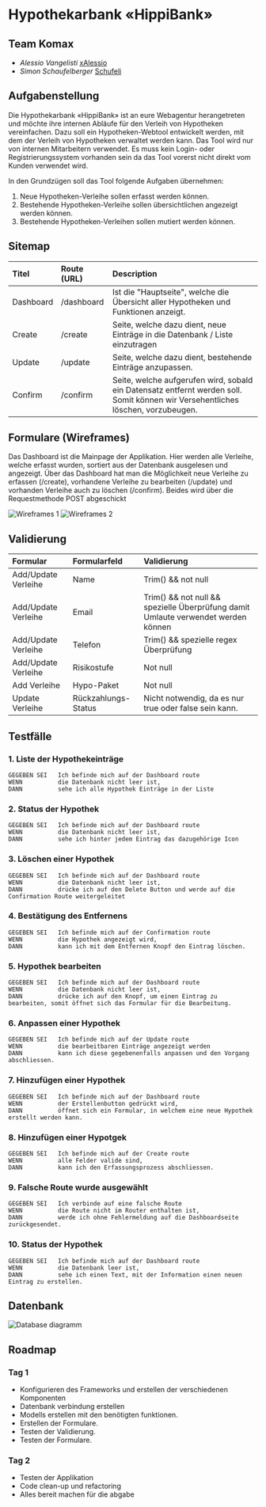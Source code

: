 # Hypothekarbank «HippiBank»

## Team Komax
- *Alessio Vangelisti* [xAlessio](https://github.com/xAlessio)
- *Simon Schaufelberger* [Schufeli](https://github.com/Schufeli)


## Aufgabenstellung
Die Hypothekarbank «HippiBank» ist an eure Webagentur herangetreten und möchte ihre internen Abläufe für den Verleih von Hypotheken vereinfachen. Dazu soll ein Hypotheken-Webtool entwickelt werden, mit dem der Verleih von Hypotheken verwaltet werden kann. Das Tool wird nur von internen Mitarbeitern verwendet. Es muss kein Login- oder Registrierungssystem vorhanden sein da das Tool vorerst nicht direkt vom Kunden verwendet wird.

In den Grundzügen soll das Tool folgende Aufgaben übernehmen:

1. Neue Hypotheken-Verleihe sollen erfasst werden können.
2. Bestehende Hypotheken-Verleihe sollen übersichtlichen angezeigt werden können.
3. Bestehende Hypotheken-Verleihen sollen mutiert werden können.

## Sitemap
| Titel | Route (URL) | Description |
| :--- | :--- | :--- |
| Dashboard | /dashboard | Ist die "Hauptseite", welche die Übersicht aller Hypotheken und Funktionen anzeigt. | 
| Create | /create | Seite, welche dazu dient, neue Einträge in die Datenbank / Liste einzutragen |
| Update| /update | Seite, welche dazu dient, bestehende Einträge anzupassen. |
| Confirm | /confirm | Seite, welche aufgerufen wird, sobald ein Datensatz entfernt werden soll. Somit können wir Versehentliches löschen, vorzubeugen. |

## Formulare (Wireframes)
Das Dashboard ist die Mainpage der Applikation. Hier werden alle Verleihe, welche erfasst wurden, sortiert aus der Datenbank ausgelesen und angezeigt. Über das Dashboard hat man die Möglichkeit neue Verleihe zu erfassen (/create), vorhandene Verleihe zu bearbeiten (/update) und vorhanden Verleihe auch zu löschen (/confirm). Beides wird über die Requestmethode POST abgeschickt

![Wireframes 1](./doc/images/wireframe1.png)
![Wireframes 2](./doc/images/wireframe2.png)

## Validierung
| Formular | Formularfeld | Validierung |
| :--- | :--- | :--- |
| Add/Update Verleihe | Name | Trim() && not null | 
| Add/Update Verleihe | Email | Trim() && not null && spezielle Überprüfung damit Umlaute verwendet werden können | 
| Add/Update Verleihe | Telefon | Trim() && spezielle regex Überprüfung | 
| Add/Update Verleihe | Risikostufe | Not null | 
| Add Verleihe | Hypo-Paket | Not null | 
| Update Verleihe | Rückzahlungs-Status | Nicht notwendig, da es nur true oder false sein kann. |

## Testfälle
### 1. Liste der Hypothekeinträge
```
GEGEBEN SEI   Ich befinde mich auf der Dashboard route
WENN          die Datenbank nicht leer ist,
DANN          sehe ich alle Hypothek Einträge in der Liste
```
### 2. Status der Hypothek
```
GEGEBEN SEI   Ich befinde mich auf der Dashboard route
WENN          die Datenbank nicht leer ist,
DANN          sehe ich hinter jedem Eintrag das dazugehörige Icon
```
### 3. Löschen einer Hypothek
```
GEGEBEN SEI   Ich befinde mich auf der Dashboard route
WENN          die Datenbank nicht leer ist,
DANN          drücke ich auf den Delete Button und werde auf die Confirmation Route weitergeleitet
```
### 4. Bestätigung des Entfernens
```
GEGEBEN SEI   Ich befinde mich auf der Confirmation route
WENN          die Hypothek angezeigt wird,
DANN          kann ich mit dem Entfernen Knopf den Eintrag löschen.
```
### 5. Hypothek bearbeiten
```
GEGEBEN SEI   Ich befinde mich auf der Dashboard route
WENN          die Datenbank nicht leer ist,
DANN          drücke ich auf den Knopf, um einen Eintrag zu bearbeiten, somit öffnet sich das Formular für die Bearbeitung.
```
### 6. Anpassen einer Hypothek
```
GEGEBEN SEI   Ich befinde mich auf der Update route
WENN          die bearbeitbaren Einträge angezeigt werden
DANN          kann ich diese gegebenenfalls anpassen und den Vorgang abschliessen.
```

### 7. Hinzufügen einer Hypothek
```
GEGEBEN SEI   Ich befinde mich auf der Dashboard route
WENN          der Erstellenbutton gedrückt wird,
DANN          öffnet sich ein Formular, in welchem eine neue Hypothek erstellt werden kann.
```
### 8. Hinzufügen einer Hypotgek
```
GEGEBEN SEI   Ich befinde mich auf der Create route
WENN          alle Felder valide sind,
DANN          kann ich den Erfassungsprozess abschliessen.
```
### 9. Falsche Route wurde ausgewählt
```
GEGEBEN SEI   Ich verbinde auf eine falsche Route
WENN          die Route nicht im Router enthalten ist,
DANN          werde ich ohne Fehlermeldung auf die Dashboardseite zurückgesendet.
```
### 10. Status der Hypothek
```
GEGEBEN SEI   Ich befinde mich auf der Dashboard route
WENN          die Datenbank leer ist,
DANN          sehe ich einen Text, mit der Information einen neuen Eintrag zu erstellen.
```
## Datenbank
![Database diagramm](./doc/images/database.png)
## Roadmap
### Tag 1
- Konfigurieren des Frameworks und erstellen der verschiedenen Komponenten
- Datenbank verbindung erstellen
- Modells erstellen mit den benötigten funktionen.
- Erstellen der Formulare.
- Testen der Validierung.
- Testen der Formulare.

### Tag 2
- Testen der Applikation
- Code clean-up und refactoring
- Alles bereit machen für die abgabe

